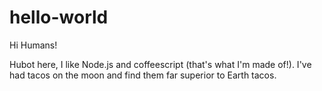 # hello-world

Hi Humans!

Hubot here, I like Node.js and coffeescript (that's what I'm made of!).
I've had tacos on the moon and find them far superior to Earth tacos.


